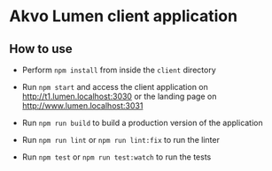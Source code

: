 # Akvo Lumen client application

## How to use

* Perform `npm install` from inside the `client` directory

* Run `npm start` and access the client application on http://t1.lumen.localhost:3030 or the landing page on http://www.lumen.localhost:3031

* Run `npm run build` to build a production version of the application

* Run `npm run lint` or `npm run lint:fix` to run the linter

* Run `npm test` or `npm run test:watch` to run the tests
